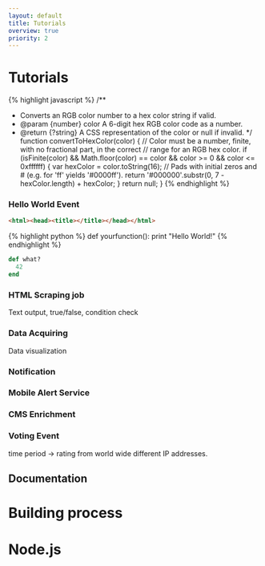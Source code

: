 ```yaml
---
layout: default
title: Tutorials
overview: true
priority: 2
---
```



Tutorials
=========

{% highlight javascript %}
/**
 * Converts an RGB color number to a hex color string if valid.
 * @param {number} color A 6-digit hex RGB color code as a number.
 * @return {?string} A CSS representation of the color or null if invalid.
 */
function convertToHexColor(color) {
  // Color must be a number, finite, with no fractional part, in the correct
  // range for an RGB hex color.
  if (isFinite(color) && Math.floor(color) == color &&
      color >= 0 && color <= 0xffffff) {
    var hexColor = color.toString(16);
    // Pads with initial zeros and # (e.g. for 'ff' yields '#0000ff').
    return '#000000'.substr(0, 7 - hexColor.length) + hexColor;
  }
  return null;
}
{% endhighlight %}


### Hello World Event


```html
<html><head><title></title></head></html>
```

{% highlight python %}
def yourfunction():
     print "Hello World!"
{% endhighlight %}


~~~ ruby
def what?
  42
end
~~~

### HTML Scraping job
Text output, true/false, condition check


### Data Acquiring
Data visualization


### Notification 


### Mobile Alert Service


### CMS Enrichment


### Voting Event
time period -> rating from world wide different IP addresses.


## Documentation
# Building process
# Node.js

